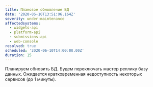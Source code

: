 ```yaml
---
title: Плановое обновление БД
date: '2020-06-10T13:51:06.164Z'
severity: under-maintenance
affectedsystems:
  - widgets-api
  - platform-api
  - submissions-api
  - web-console
resolved: true
scheduled: '2020-06-10T14:00:00.00Z'
duration: 15
---
```

Планируем обновить БД. Будем переключать мастер реплику базу данных.
Ожидается кратковременная недоступность некоторых сервисов (до 1 минуты).

<!--- language code: ru -->
